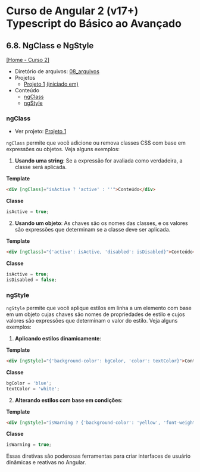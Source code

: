 # Curso de Angular 2 (v17+) Typescript do Básico ao Avançado

## 6.8. NgClass e NgStyle
[[Home - Curso 2]](../../README.md#curso-2)<br />

- Diretório de arquivos: [08_arquivos](./08_arquivos/)
- Projetos
  - [Projeto 1](./08_arquivos/proj_01/) [(iniciado em)](#ngclass)
- Conteúdo
  - [ngClass](#ngclass)
  - [ngStyle](#ngstyle)

### ngClass

- Ver projeto: [Projeto 1](./08_arquivos/proj_01/)

`ngClass` permite que você adicione ou remova classes CSS com base em expressões ou objetos. Veja alguns exemplos:

1. **Usando uma string**: Se a expressão for avaliada como verdadeira, a classe será aplicada.

**Template**
```html
<div [ngClass]="isActive ? 'active' : ''">Conteúdo</div>
```

**Classe**
```typescript
isActive = true;
```

2. **Usando um objeto**: As chaves são os nomes das classes, e os valores são expressões que determinam se a classe deve ser aplicada.

**Template**
```html
<div [ngClass]="{'active': isActive, 'disabled': isDisabled}">Conteúdo</div>
```

**Classe**
```typescript
isActive = true;
isDisabled = false;
```

### ngStyle

`ngStyle` permite que você aplique estilos em linha a um elemento com base em um objeto cujas chaves são nomes de propriedades de estilo e cujos valores são expressões que determinam o valor do estilo. Veja alguns exemplos:

1. **Aplicando estilos dinamicamente**:

**Template**
```html
<div [ngStyle]="{'background-color': bgColor, 'color': textColor}">Conteúdo</div>
```

**Classe**
```typescript
bgColor = 'blue';
textColor = 'white';
```

2. **Alterando estilos com base em condições**:

**Template**
```html
<div [ngStyle]="isWarning ? {'background-color': 'yellow', 'font-weight': 'bold'} : {}">Atenção</div>
```

**Classe**
```typescript
isWarning = true;
```

Essas diretivas são poderosas ferramentas para criar interfaces de usuário dinâmicas e reativas no Angular.
